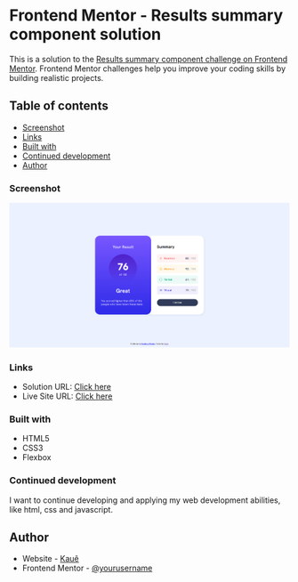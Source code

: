 # Frontend Mentor - Results summary component solution

This is a solution to the [Results summary component challenge on Frontend Mentor](https://www.frontendmentor.io/challenges/results-summary-component-CE_K6s0maV). Frontend Mentor challenges help you improve your coding skills by building realistic projects. 

## Table of contents

  - [Screenshot](#screenshot)
  - [Links](#links)
  - [Built with](#built-with)
  - [Continued development](#continued-development)
  - [Author](#author)

### Screenshot

![](./assets/images/results-summary-component.jpg)

### Links

- Solution URL: [Click here](https://github.com/kauevecchia/results-summary-component)
- Live Site URL: [Click here](https://kauevecchia.github.io/results-summary-component/)

### Built with

- HTML5
- CSS3
- Flexbox

### Continued development

I want to continue developing and applying my web development abilities, like html, css and javascript.

## Author

- Website - [Kauê](https://github.com/kauevecchia)
- Frontend Mentor - [@yourusername](https://www.frontendmentor.io/profile/kauevecchia)

